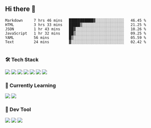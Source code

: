 ## Hi there 👋

<table>
<!--START_SECTION:waka-->

```text
Markdown     7 hrs 46 mins   ███████████▓░░░░░░░░░░░░░   46.45 %
HTML         3 hrs 33 mins   █████▒░░░░░░░░░░░░░░░░░░░   21.25 %
JSON         1 hr 43 mins    ██▓░░░░░░░░░░░░░░░░░░░░░░   10.26 %
JavaScript   1 hr 32 mins    ██▒░░░░░░░░░░░░░░░░░░░░░░   09.25 %
YAML         56 mins         █▒░░░░░░░░░░░░░░░░░░░░░░░   05.59 %
Text         24 mins         ▓░░░░░░░░░░░░░░░░░░░░░░░░   02.42 %
```

<!--END_SECTION:waka-->
</table>

### 🛠 Tech Stack

![](https://img.shields.io/badge/HTML5-black?style=flat&logo=html5)
![](https://img.shields.io/badge/CSS3-black?style=flat&logo=css3)
![](https://img.shields.io/badge/Javascript-black?style=flat&logo=javascript)
![](https://img.shields.io/badge/Vue-black?style=flat&logo=vuedotjs)
![](https://img.shields.io/badge/node.js-black?style=flat&logo=nodedotjs)
![](https://img.shields.io/badge/MangoDB-black?style=flat&logo=mongodb)
![](https://img.shields.io/badge/MySQL-black?style=flat&logo=mysql)

### 📖 Currently Learning

![](https://img.shields.io/badge/TypeScript-black?style=flat&logo=typescript)
![](https://img.shields.io/badge/React-black?style=flat&logo=react)

### 📏 Dev Tool

<!-- <img src="https://media.giphy.com/media/SWoSkN6DxTszqIKEqv/giphy.gif" align="right" height="275" /> -->
![](https://img.shields.io/badge/Editor-VSCode-blue?style=flat-square&logo=visual-studio-code&logoColor=blue)
![](https://img.shields.io/badge/IDE-WebStorm-orange?style=flat-square&logo=webstorm&logoColor=white)
![](https://img.shields.io/badge/API-Postman-blue?style=flat-square&logo=postman&logoColor=orange)
